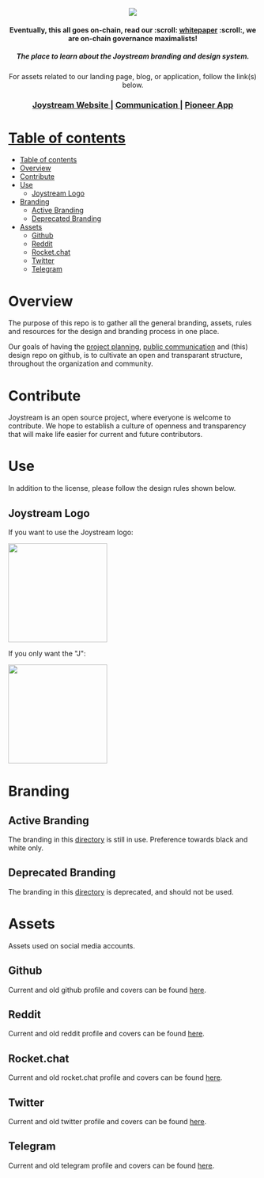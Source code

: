 <p align="center"><img src="design-repo.svg"></p>

<div align="center">
  <h4>Eventually, this all goes on-chain, read our :scroll: <a href="https://github.com/Joystream/whitepaper/blob/master/paper.pdf">whitepaper</a> :scroll:, we are on-chain governance maximalists!<h4>
</div>
<div align="center">
  <h5>The place to learn about the Joystream branding and design system.</h5>
</div>
<div align="center">
  For assets related to our landing page, blog, or application, follow the link(s) below.</a>
</div>

<div align="center">
  <h3>
    <a href="https://github.com/Joystream/joystream-website">
      Joystream Website
    </a>
    <span> | </span>
    <a href="https://github.com/Joystream/communications">
      Communication
    </a>
    <span> | </span>
    <a href="https://github.com/Joystream/apps">
      Pioneer App
  </h3>
</div>

# Table of contents

- [Table of contents](#table-of-contents)
- [Overview](#overview)
- [Contribute](#contribute)
- [Use](#use)
  - [Joystream Logo](#joystream-logo)
- [Branding](#branding)
  - [Active Branding](#active-branding)
  - [Deprecated Branding](#deprecated-branding)
- [Assets](#assets)
  - [Github](#github)
  - [Reddit](#reddit)
  - [Rocket.chat](#rocketchat)
  - [Twitter](#twitter)
  - [Telegram](#telegram)


# Overview

The purpose of this repo is to gather all the general branding, assets, rules and resources for the design and branding process in one place.

Our goals of having the [project planning](https://github.com/JoyStream/joystream), [public communication](https://github.com/Joystream/communications) and (this) design repo on github, is to cultivate an open and transparant structure, throughout the organization and community.

# Contribute

Joystream is an open source project, where everyone is welcome to contribute. We hope to establish a culture of openness and transparency that will make life easier for current and future contributors.

# Use

In addition to the license, please follow the design rules shown below.

## Joystream Logo

If you want to use the Joystream logo:

<p align="left"><img width=200px src="joystream-rule.svg"></p>

If you only want the "J":

<p align="left"><img width=200px src="j-rule.svg"></p>

# Branding

## Active Branding

The branding in this [directory](https://github.com/Joystream/design/branding/active) is still in use. Preference towards black and white only.

## Deprecated Branding

The branding in this [directory](https://github.com/Joystream/design/branding/deprecated) is deprecated, and should not be used.

# Assets

Assets used on social media accounts.

## Github

Current and old github profile and covers can be found [here](https://github.com/Joystream/design/assets/github).

## Reddit

Current and old reddit profile and covers can be found [here](https://github.com/Joystream/design/assets/reddit).

## Rocket.chat

Current and old rocket.chat profile and covers can be found [here](https://github.com/Joystream/design/assets/rocket-chat).

## Twitter

Current and old twitter profile and covers can be found [here](https://github.com/Joystream/design/assets/twitter).

## Telegram

Current and old telegram profile and covers can be found [here](https://github.com/Joystream/design/assets/telegram).
